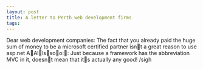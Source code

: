 ```yaml
---
layout: post
title: A letter to Perth web development firms
tags: 
---
```

Dear web development companies:
The fact that you already paid the huge sum of money to be a microsoft
certified partner isnt a great reason to use asp.net
AAllssoo:: Just because a framework has the abbreviation MVC in it, doesnt mean
that its actually any good!
/sigh
